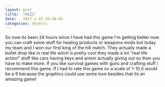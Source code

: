 ```yaml
---
layout: post
title:  "H1Z1"
date:   2017-1-15 20:18:04
categories: objects
---
```


So now its been 24 hours since I have had this game I'm getting better now you can craft some stuff for healing products or weapons mods but today my team and I won our first king of the hill match. They actually made a bullet drop like in real life witch is pretty cool they made a lot "real life action" stuff like cars having keys and armor actually giving out so then you have to make more. If you like survival games with guns and crafting stuff i recommend this game. If I had to rate this game on a scale of 1-10 it would be a 9 because the graphics could use some love besides that its an amazing game!
